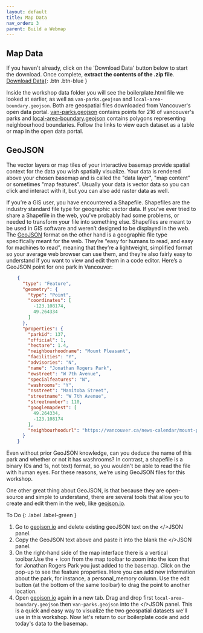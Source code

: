```yaml
---
layout: default
title: Map Data 
nav_order: 3
parent: Build a Webmap
---
```


## Map Data
If you haven't already, click on the 'Download Data' button below to start the download. Once complete, **extract the contents of the .zip file**.
[Download Data](mapbox-intro.zip){: .btn .btn-blue }

Inside the workshop data folder you will see the boilerplate.html file we looked at earlier, as well as `van-parks.geojson` and `local-area-boundary.geojson`. Both are geospatial files downloaded from Vancouver's open data portal. [van-parks.geojson](https://opendata.vancouver.ca/explore/dataset/parks/map/?location=14,49.2717,-123.12271) contains points for 216 of vancouver's parks and [local-area-boundary.geojson](https://opendata.vancouver.ca/explore/dataset/local-area-boundary/map/?disjunctive.name&location=12,49.24898,-123.09168) contains polygons representing neighbourhood boundaries. Follow the links to view each dataset as a table or map in the open data portal.  

## GeoJSON
The vector layers or map tiles of your interactive basemap provide spatial context for the data you wish spatially visualize. Your data is rendered above your chosen basemap and is called the "data layer", "map content" or sometimes "map features". Usually your data is vector data so you can click and interact with it, but you can also add raster data as well.      

If you’re a GIS user, you have encountered a Shapefile. Shapefiles are the industry standard file type for geographic vector data. If you’ve ever tried to share a Shapefile in the web, you’ve probably had some problems, or needed to transform your file into something else. Shapefiles are meant to be used in GIS software and weren’t designed to be displayed in the web. The [GeoJSON](https://geojson.org/) format on the other hand is a geographic file type specifically meant for the web. They’re “easy for humans to read, and easy for machines to read”, meaning that they’re a lightweight, simplified format so your average web browser can use them, and they’re also fairly easy to understand if you want to view and edit them in a code editor. Here’s a GeoJSON point for one park in Vancouver: 

```json
    {
      "type": "Feature",
      "geometry": {
        "type": "Point",
        "coordinates": [
          -123.108174,
          49.264334
        ]
      },
      "properties": {
        "parkid": 137,
        "official": 1,
        "hectare": 1.4,
        "neighbourhoodname": "Mount Pleasant",
        "facilities": "Y",
        "advisories": "N",
        "name": "Jonathan Rogers Park",
        "ewstreet": "W 7th Avenue",
        "specialfeatures": "N",
        "washrooms": "Y",
        "nsstreet": "Manitoba Street",
        "streetname": "W 7th Avenue",
        "streetnumber": 110,
        "googlemapdest": [
          49.264334,
          -123.108174
        ],
        "neighbourhoodurl": "https://vancouver.ca/news-calendar/mount-pleasant.aspx"
      }
    }
```
Even without prior GeoJSON knowledge, can you deduce the name of this park and whether or not it has washrooms? In contrast, a shapefile is a binary (0s and 1s, not text) format, so you wouldn't be able to read the file with human eyes. For these reasons, we're using GeoJSON files for this workshop.

One other great thing about GeoJSON, is that because they are open-source and simple to understand, there are several tools that allow you to create and edit them in the web, like [geojson.io](http://geojson.io).

To Do
{: .label .label-green }
1. Go to [geojson.io](http://geojson.io) and delete existing geoJSON text on the </>JSON panel.
2. Copy the GeoJSON text above and paste it into the blank the </>JSON panel. 
3. On the right-hand side of the map interface there is a vertical toolbar.Use the + icon from the map toolbar to zoom into the icon that for Jonathan Rogers Park you just added to the basemap.  Click on the pop-up to see the feature properties. Here you can add new information about the park, for instance, a personal_memory column. Use the edit button (at the bottom of the same toolbar) to drag the point to another location. 
4. Open [geojson.io](http://geojson.io) again in a new tab. Drag and drop first `local-area-boundary.geojson` then `van-parks.geojson` into the </>JSON panel. This is a quick and easy way to visualize the two geospatial datasets we'll use in this workshop. Now let's return to our boilerplate code and add today's data to the basemap.







